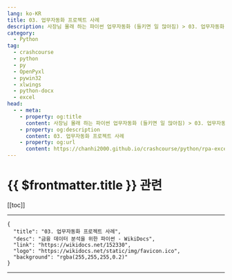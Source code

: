 ```yaml
---
lang: ko-KR
title: 03. 업무자동화 프로젝트 사례
description: 사장님 몰래 하는 파이썬 업무자동화 (들키면 일 많아짐) > 03. 업무자동화 프로젝트 사례
category:
  - Python
tag: 
  - crashcourse
  - python
  - py
  - OpenPyxl
  - pywin32
  - xlwings
  - python-docx
  - excel
head:
  - - meta:
    - property: og:title
      content: 사장님 몰래 하는 파이썬 업무자동화 (들키면 일 많아짐) > 03. 업무자동화 프로젝트 사례
    - property: og:description
      content: 03. 업무자동화 프로젝트 사례
    - property: og:url
      content: https://chanhi2000.github.io/crashcourse/python/rpa-excel/03.html
---
```


# {{ $frontmatter.title }} 관련

[[toc]]

---

```component VPCard
{
  "title": "03. 업무자동화 프로젝트 사례",
  "desc": "금융 데이터 분석을 위한 파이썬 - WikiDocs",
  "link": "https://wikidocs.net/152330",
  "logo": "https://wikidocs.net/static/img/favicon.ico",
  "background": "rgba(255,255,255,0.2)"
}
```

---

<TagLinks />